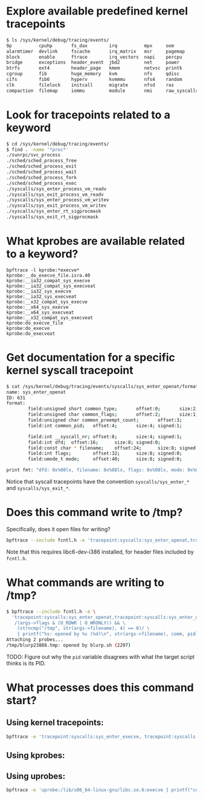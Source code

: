 # Explore available predefined kernel tracepoints

```bash
$ ls /sys/kernel/debug/tracing/events/       
9p          cpuhp       fs_dax        irq          mpx     oom           rcu     sunrpc    vsyscall
alarmtimer  devlink     fscache       irq_matrix   msr     pagemap       rseq    swiotlb   workqueue
block       enable      ftrace        irq_vectors  napi    percpu        rtc     syscalls  writeback
bridge      exceptions  header_event  jbd2         net     power         sched   task      x86_fpu
btrfs       ext4        header_page   kmem         netvsc  printk        scsi    tcp       xdp
cgroup      fib         huge_memory   kvm          nfs     qdisc         sctp    timer     xfs
cifs        fib6        hyperv        kvmmmu       nfs4    random        signal  tlb       xfs_scrub
clk         filelock    initcall      migrate      nfsd    ras           skb     udp
compaction  filemap     iommu         module       nmi     raw_syscalls  sock    vmscan
```

# Look for tracepoints related to a keyword

```bash
$ cd /sys/kernel/debug/tracing/events/
$ find . -name '*proc*'
./sunrpc/svc_process
./sched/sched_process_free
./sched/sched_process_exit
./sched/sched_process_wait
./sched/sched_process_fork
./sched/sched_process_exec
./syscalls/sys_enter_process_vm_readv
./syscalls/sys_exit_process_vm_readv
./syscalls/sys_enter_process_vm_writev
./syscalls/sys_exit_process_vm_writev
./syscalls/sys_enter_rt_sigprocmask
./syscalls/sys_exit_rt_sigprocmask
```

# What kprobes are available related to a keyword?

```
bpftrace -l kprobe:*execve*
kprobe:__do_execve_file.isra.40
kprobe:__ia32_compat_sys_execve
kprobe:__ia32_compat_sys_execveat
kprobe:__ia32_sys_execve
kprobe:__ia32_sys_execveat
kprobe:__x32_compat_sys_execve
kprobe:__x64_sys_execve
kprobe:__x64_sys_execveat
kprobe:__x32_compat_sys_execveat
kprobe:do_execve_file
kprobe:do_execve
kprobe:do_execveat
```



# Get documentation for a specific kernel syscall tracepoint

```bash
$ cat /sys/kernel/debug/tracing/events/syscalls/sys_enter_openat/format 
name: sys_enter_openat
ID: 631
format:
        field:unsigned short common_type;       offset:0;       size:2; signed:0;
        field:unsigned char common_flags;       offset:2;       size:1; signed:0;
        field:unsigned char common_preempt_count;       offset:3;       size:1; signed:0;
        field:int common_pid;   offset:4;       size:4; signed:1;

        field:int __syscall_nr; offset:8;       size:4; signed:1;
        field:int dfd;  offset:16;      size:8; signed:0;
        field:const char * filename;    offset:24;      size:8; signed:0;
        field:int flags;        offset:32;      size:8; signed:0;
        field:umode_t mode;     offset:40;      size:8; signed:0;

print fmt: "dfd: 0x%08lx, filename: 0x%08lx, flags: 0x%08lx, mode: 0x%08lx", ((unsigned long)(REC->dfd)), ((unsigned long)(REC->filename)), ((unsigned long)(REC->flags)), ((unsigned long)(REC->mode))
```

Notice that syscall tracepoints have the convention `syscalls/sys_enter_*` and `syscalls/sys_exit_*`.

# Does this command write to /tmp?

Specifically, does it open files for writing?

```bash
bpftrace --include fcntl.h -e 'tracepoint:syscalls:sys_enter_openat,tracepoint:syscalls:sys_enter_open /(args->flags & (O_RDWR | O_WRONLY)) && (strncmp("/tmp", str(args->filename), 4) == 0)/ { @files[str(args->filename)] = count() }' -c 'sh ./blurp.sh'
```

Note that this requires libc6-dev-i386 installed, for header files included by `fcntl.h`.

# What commands are writing to /tmp?

```bash
$ bpftrace --include fcntl.h -e \
  'tracepoint:syscalls:sys_enter_openat,tracepoint:syscalls:sys_enter_open \
   /(args->flags & (O_RDWR | O_WRONLY)) && \
    (strncmp("/tmp", str(args->filename), 4) == 0)/ \
    { printf("%s: opened by %s (%d)\n", str(args->filename), comm, pid) }' 
Attaching 2 probes...
/tmp/blurp23888.tmp: opened by blurp.sh (2297)
```

TODO: Figure out why the `pid` variable disagrees with what the target script thinks is its PID. 

# What processes does this command start?

## Using kernel tracepoints:

```bash
bpftrace -e 'tracepoint:syscalls:sys_enter_execve, tracepoint:syscalls:sys_enter_execveat { printf("%s: %s exec: %s\n", probe, comm, str(args->filename)); join(args->argv); }' -c 'sh ./blurp.sh'
```

## Using kprobes:



## Using uprobes:

```bash
bpftrace -e 'uprobe:/lib/x86_64-linux-gnu/libc.so.6:execve { printf("command %s executed by %s (%d)\n", str(arg0), comm, pid); }' -c 'sh ./blurp.sh'
```


